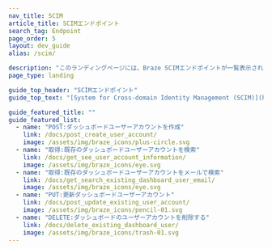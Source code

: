 ```yaml
---
nav_title: SCIM
article_title: SCIMエンドポイント
search_tag: Endpoint
page_order: 5
layout: dev_guide
alias: /scim/

description: "このランディングページには、Braze SCIMエンドポイントが一覧表示されています。"
page_type: landing

guide_top_header: "SCIMエンドポイント"
guide_top_text: "[System for Cross-domain Identity Management (SCIM)](http://www.simplecloud.info/) 仕様は、ユーザーとグループを表すための定義されたスキーマを提供することにより、クラウドベースのアプリケーションおよびサービスでのユーザーアイデンティティの管理を容易にするように設計されています。Braze SCIMエンドポイントを使用して、自動ユーザープロビジョニングを管理します。"

guide_featured_title: ""
guide_featured_list:
  - name: "POST:ダッシュボードユーザーアカウントを作成"
    link: /docs/post_create_user_account/
    image: /assets/img/braze_icons/plus-circle.svg
  - name: "取得:既存のダッシュボードユーザーアカウントを検索"
    link: /docs/get_see_user_account_information/
    image: /assets/img/braze_icons/eye.svg
  - name: "取得:既存のダッシュボードユーザーアカウントをメールで検索"
    link: /docs/get_search_existing_dashboard_user_email/
    image: /assets/img/braze_icons/eye.svg
  - name: "PUT:更新ダッシュボードユーザーアカウント"
    link: /docs/post_update_existing_user_account/
    image: /assets/img/braze_icons/pencil-01.svg
  - name: "DELETE:ダッシュボードのユーザーアカウントを削除する"
    link: /docs/delete_existing_dashboard_user/
    image: /assets/img/braze_icons/trash-01.svg
---
```


